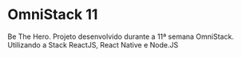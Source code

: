 # OmniStack 11

Be The Hero. Projeto desenvolvido durante a 11ª semana OmniStack. Utilizando a Stack ReactJS, React Native e Node.JS

